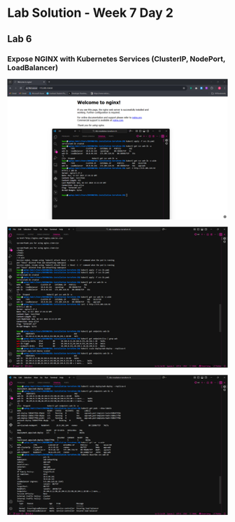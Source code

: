 # Lab Solution - Week 7 Day 2
## Lab 6
### Expose NGINX with Kubernetes Services (ClusterIP, NodePort, LoadBalancer)

![Screenshot 2025-10-13 203551](./Screenshot%202025-10-13%20203551.png)

![Screenshot 2025-10-13 204007](./Screenshot%202025-10-13%20204007.png)

![Screenshot 2025-10-13 204054](./Screenshot%202025-10-13%20204054.png)
